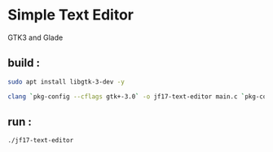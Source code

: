 # Simple Text Editor
GTK3 and Glade

## build :

```bash
sudo apt install libgtk-3-dev -y
```
```bash
clang `pkg-config --cflags gtk+-3.0` -o jf17-text-editor main.c `pkg-config --libs gtk+-3.0`
```

## run :
```bash
./jf17-text-editor
```
